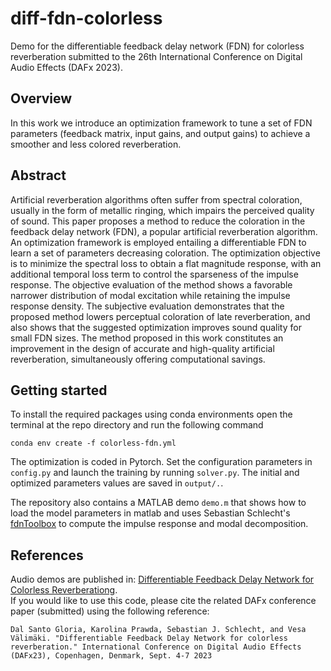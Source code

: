 # diff-fdn-colorless
Demo for the differentiable feedback delay network (FDN) for colorless reverberation submitted to the 26th International Conference on Digital Audio Effects (DAFx 2023). 
## Overview 
In this work we introduce an optimization framework to tune a set of FDN parameters (feedback matrix, input gains, and output gains) to achieve a smoother and less colored reverberation. 
## Abstract 
Artificial reverberation algorithms often suffer from spectral coloration, usually in the form of metallic ringing, which impairs the perceived quality of sound. This paper proposes a method to reduce the coloration in the feedback delay network (FDN), a popular artificial reverberation algorithm. An optimization framework is employed entailing a differentiable FDN to learn a set of parameters decreasing coloration. The optimization objective is to minimize the spectral loss to obtain a flat magnitude response, with an additional temporal loss term to control the sparseness of the impulse response. The objective evaluation of the method shows a favorable narrower distribution of modal excitation while retaining the impulse response density. The subjective evaluation demonstrates that the proposed method lowers perceptual coloration of late reverberation, and also shows that the suggested optimization improves sound quality for small FDN sizes. The method proposed in this work constitutes an improvement in the design of accurate and high-quality artificial reverberation, simultaneously offering computational savings.

## Getting started 
To install the required packages using conda environments open the terminal at the repo directory and run the following command
```
conda env create -f colorless-fdn.yml
```
The optimization is coded in Pytorch. Set the configuration parameters in `config.py` and launch the training by running `solver.py`. The initial and optimized parameters values are saved in `output/.`.

The repository also contains a MATLAB demo `demo.m` that shows how to load the model parameters in matlab and uses Sebastian Schlecht's [fdnToolbox](https://github.com/SebastianJiroSchlecht/fdnToolbox) to compute the impulse response and modal decomposition. 

## References
Audio demos are published in: [Differentiable Feedback Delay Network for Colorless Reverberationg](http://research.spa.aalto.fi/publications/papers/dafx23-colorless-fdn/).  
If you would like to use this code, please cite the related DAFx conference paper (submitted) using the following reference:
```
Dal Santo Gloria, Karolina Prawda, Sebastian J. Schlecht, and Vesa Välimäki. "Differentiable Feedback Delay Network for colorless reverberation." International Conference on Digital Audio Effects (DAFx23), Copenhagen, Denmark, Sept. 4-7 2023 
```
